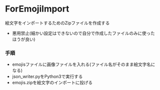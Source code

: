 # ForEmojiImport
絵文字をインポートするためのZipファイルを作成する

- 悪用禁止(細かい設定はできないので自分で作成したファイルのみに使ったほうが良い)
### 手順
- emojisファイルに画像ファイルを入れる(ファイル名がそのまま絵文字名になる)
- json_writer.pyをPython3で実行する
- emojis.zipを絵文字のインポートに投げる
